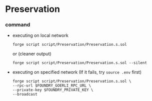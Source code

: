 # Preservation
### command
- executing on local network
    ```
    forge script script/Preservation/Preservation.s.sol
    ```
    or (cleaner output)
    ```
    forge script script/Preservation/Preservation.s.sol --silent
    ```
- executing on specified network (If it fails, try `source .env` first)
    ```
    forge script script/Preservation/Preservation.s.sol \
    --rpc-url $FOUNDRY_GOERLI_RPC_URL \
    --private-key $FOUNDRY_PRIVATE_KEY \
    --broadcast
    ```
